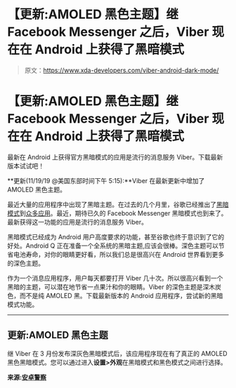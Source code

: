# 【更新:AMOLED 黑色主题】继 Facebook Messenger 之后，Viber 现在在 Android 上获得了黑暗模式

> 原文：<https://www.xda-developers.com/viber-android-dark-mode/>

# 【更新:AMOLED 黑色主题】继 Facebook Messenger 之后，Viber 现在在 Android 上获得了黑暗模式

最新在 Android 上获得官方黑暗模式的应用是流行的消息服务 Viber。下载最新版本试试吧！

**更新(11/19/19 @美国东部时间下午 5:15):**Viber 在最新更新中增加了 AMOLED 黑色主题。

最近大量的应用程序中出现了黑暗主题。在过去的几个月里，谷歌已经推出了[黑暗模式](https://www.xda-developers.com/google-phone-v26-dark-theme/)到[众多应用](https://www.xda-developers.com/google-contacts-adds-dark-theme/)。最近，期待已久的 Facebook Messenger 黑暗模式也到来了。最新获得这一功能的应用是流行的消息服务 Viber。

黑暗模式已经成为 Android 用户高度要求的功能，甚至谷歌也终于意识到了它的好处。Android Q 正在准备一个全系统的黑暗主题,应该会很棒。深色主题可以节省电池寿命，对你的眼睛更好看，所以我们总是很高兴在 Android 世界看到更多的深色主题。

作为一个消息应用程序，用户每天都要打开 Viber 几十次。所以很高兴看到一个黑暗的主题，可以潜在地节省一点果汁和你的眼睛。Viber 的深色主题是深木炭色，而不是纯 AMOLED 黑。下载最新版本的 Android 应用程序，尝试新的黑暗模式功能。

* * *

## 更新:AMOLED 黑色主题

继 Viber 在 3 月份发布深灰色黑暗模式后，该应用程序现在有了真正的 AMOLED 黑色黑暗模式。您可以通过进入**设置>外观**在黑暗模式和黑色模式之间进行选择。

**来源:[安卓警察](https://www.androidpolice.com/2019/11/19/viber-gets-dark-mode-in-the-latest-update/#1)**